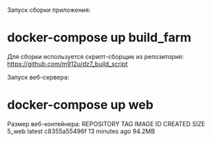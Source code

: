 Запуск сборки приложения:
# docker-compose up build_farm
Для сборки используется скрипт-сборщик из репозитория: https://github.com/m912u/dz7_build_script

Запуск веб-сервера:
# docker-compose up web

Размер веб-контейнера:
REPOSITORY          TAG                   IMAGE ID            CREATED             SIZE
5_web               latest                c8355a55496f        13 minutes ago      94.2MB

